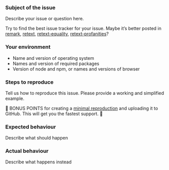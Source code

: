 ### Subject of the issue

Describe your issue or question here.

Try to find the best issue tracker for your issue.  Maybe it’s better posted in [remark][], [retext][], [retext-equality][equality], [retext-profanities][profanities]?

### Your environment

*   Name and version of operating system
*   Names and version of required packages
*   Version of node and npm, or names and versions of browser

### Steps to reproduce

Tell us how to reproduce this issue.  Please provide a working and simplified example.

🎉 BONUS POINTS for creating a [minimal reproduction](https://stackoverflow.com/help/mcve) and uploading it to GitHub.  This will get you the fastest support.  🎉

### Expected behaviour

Describe what should happen

### Actual behaviour

Describe what happens instead

[remark]: https://github.com/remarkjs/remark

[retext]: https://github.com/retextjs/retext

[equality]: https://github.com/retextjs/retext-equality

[profanities]: https://github.com/retextjs/retext-profanities
